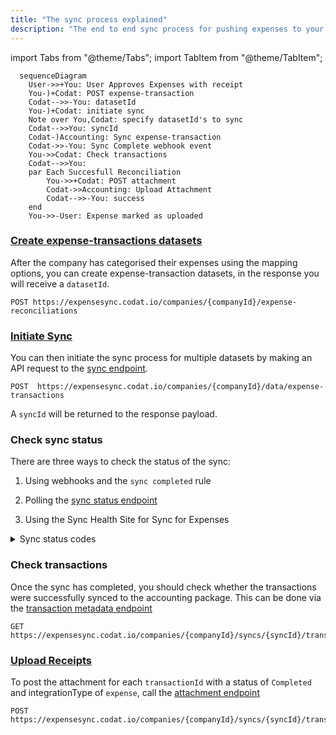 ```yaml
---
title: "The sync process explained"
description: "The end to end sync process for pushing expenses to your customers accounting software"
---
```


import Tabs from "@theme/Tabs";
import TabItem from "@theme/TabItem";

``` mermaid
  sequenceDiagram
    User->>+You: User Approves Expenses with receipt
    You-)+Codat: POST expense-transaction
    Codat-->>-You: datasetId
    You-)+Codat: initiate sync
    Note over You,Codat: specify datasetId's to sync
    Codat-->>You: syncId
    Codat-)Accounting: Sync expense-transaction
    Codat->>-You: Sync Complete webhook event
    You->>Codat: Check transactions
    Codat-->>You: 
    par Each Succesfull Reconciliation
        You->>+Codat: POST attachment
        Codat->>Accounting: Upload Attachment
        Codat-->>-You: success
    end
    You->>-User: Expense marked as uploaded
```

### [Create expense-transactions datasets](expense-transactions)

After the company has categorised their expenses using the mapping options, you can create expense-transaction datasets, in the response you will receive a `datasetId`.

```http title="Create expense dataset"
POST https://expensesync.codat.io/companies/{companyId}/expense-reconciliations
```

### [Initiate Sync](syncing-expenses)

You can then initiate the sync process for multiple datasets by making an API request to the [sync endpoint](/sync-for-expenses-api#/operations/intiate-sync).

```http title="Initiate a sync of expense datasets"
POST  https://expensesync.codat.io/companies/{companyId}/data/expense-transactions
```
A `syncId` will be returned to the response payload.

### Check sync status

There are three ways to check the status of the sync:

1.  Using webhooks and the `sync completed` rule

2.  Polling the [sync status endpoint](sync-for-expenses-api#/operations/get-sync-by-id)

3.  Using the Sync Health Site for Sync for Expenses

<details>
  <summary>Sync status codes</summary>

| Code | Reason                                        |
| :--- | :-------------------------------------------- |
| 1000 | In Progress                                   |
| 1010 | In Progress (Long running - over ten minutes) |
| 2000 | Success (Data pushed)                         |
| 2040 | Success (No data pushed)                      |
| 4000 | Configuration Error                           |
| 4040 | Company deleted/de-authorized                 |
| 4220 | Company deleted/de-authorized                 |
| 4260 | Accounting platform billing expiry            |
| 5000 | Generic Server error                          |
| 5080 | Duplication protection                        |
| 5120 | Data processing error                         |
| 5130 | Data push error                               |

</details>

### Check transactions

Once the sync has completed, you should check whether the transactions were successfully synced to the accounting package. This can be done via the [transaction metadata endpoint](/sync-for-expenses-api#/operations/get-sync-transactions)

```http title="Transaction status"
GET https://expensesync.codat.io/companies/{companyId}/syncs/{syncId}/transactions
```

### [Upload Receipts](uploading-receipts)

To post the attachment for each `transactionId` with a status of `Completed` and integrationType of `expense`, call the [attachment endpoint](/sync-for-expenses-api#/operations/upload-attachment)

```http title="Upload receipt"
POST https://expensesync.codat.io/companies/{companyId}/syncs/{syncId}/transactions/{transactionId}/attachments
```

  
